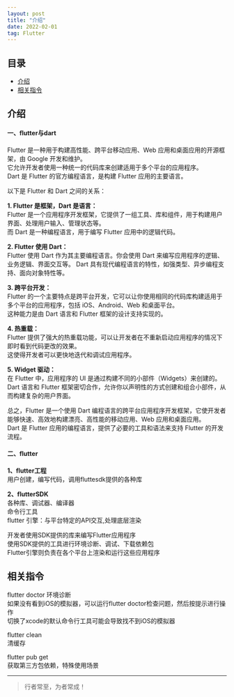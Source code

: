 ```yaml
---
layout: post
title: "介绍"
date: 2022-02-01
tag: Flutter
---
```



## 目录
- [介绍](#content1)   
- [相关指令](#content2)   


<!-- ************************************************ -->
## <a id="content1">介绍</a>

#### **一、flutter与dart**   

Flutter 是一种用于构建高性能、跨平台移动应用、Web 应用和桌面应用的开源框架，由 Google 开发和维护。     
它允许开发者使用一种统一的代码库来创建适用于多个平台的应用程序。      
Dart 是 Flutter 的官方编程语言，是构建 Flutter 应用的主要语言。    

以下是 Flutter 和 Dart 之间的关系：

**1. Flutter 是框架，Dart 是语言：**        
Flutter 是一个应用程序开发框架，它提供了一组工具、库和组件，用于构建用户界面、处理用户输入、管理状态等。    
而 Dart 是一种编程语言，用于编写 Flutter 应用中的逻辑代码。    

**2. Flutter 使用 Dart：**     
Flutter 使用 Dart 作为其主要编程语言。你会使用 Dart 来编写应用程序的逻辑、业务逻辑、界面交互等。
Dart 具有现代编程语言的特性，如强类型、异步编程支持、面向对象特性等。

**3. 跨平台开发：**    
Flutter 的一个主要特点是跨平台开发，它可以让你使用相同的代码库构建适用于多个平台的应用程序，包括 iOS、Android、Web 和桌面平台。    
这种能力是由 Dart 语言和 Flutter 框架的设计支持实现的。   

**4. 热重载：**    
Flutter 提供了强大的热重载功能，可以让开发者在不重新启动应用程序的情况下即时看到代码更改的效果。    
这使得开发者可以更快地迭代和调试应用程序。   

**5. Widget 驱动：**    
在 Flutter 中，应用程序的 UI 是通过构建不同的小部件（Widgets）来创建的。    
Dart 语言和 Flutter 框架密切合作，允许你以声明性的方式创建和组合小部件，从而构建复杂的用户界面。    

总之，Flutter 是一个使用 Dart 编程语言的跨平台应用程序开发框架，它使开发者能够快速、高效地构建漂亮、高性能的移动应用、Web 应用和桌面应用。     
Dart 是 Flutter 应用的编程语言，提供了必要的工具和语法来支持 Flutter 的开发流程。    


#### **二、flutter**   

**1、flutter工程**    
用户创建，编写代码，调用fluttesdk提供的各种库     

**2、flutterSDK**     
各种库、调试器、编译器           
命令行工具      
flutter 引擎：与平台特定的API交互,处理底层渲染      

开发者使用SDK提供的库来编写Flutter应用程序     
使用SDK提供的工具进行环境诊断、调试、下载依赖包     
Flutter引擎则负责在各个平台上渲染和运行这些应用程序      

<!-- ************************************************ -->
## <a id="content2">相关指令</a>

flutter doctor 
环境诊断         
如果没有看到iOS的模拟器，可以运行flutter doctor检查问题，然后按提示进行操作        
切换了xcode的默认命令行工具可能会导致找不到iOS的模拟器        

flutter clean       
清缓存   

flutter pub get      
获取第三方包依赖，特殊使用场景        


----------
>  行者常至，为者常成！


